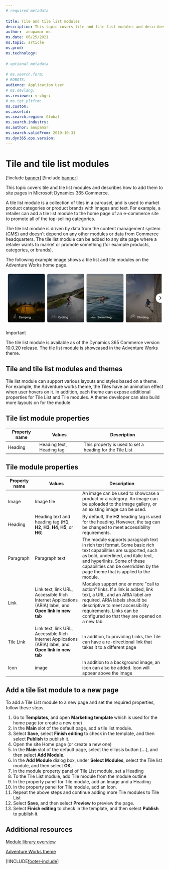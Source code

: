 ```yaml
---
# required metadata

title: Tile and tile list modules 
description: This topic covers tile and tile list modules and describes how to add them to site pages in Microsoft Dynamics 365 Commerce.
author:  anupamar-ms
ms.date: 06/25/2021
ms.topic: article
ms.prod: 
ms.technology: 

# optional metadata

# ms.search.form: 
# ROBOTS: 
audience: Application User
# ms.devlang: 
ms.reviewer: v-chgri
# ms.tgt_pltfrm: 
ms.custom: 
ms.assetid: 
ms.search.region: Global
ms.search.industry: 
ms.author: anupamar
ms.search.validFrom: 2019-10-31
ms.dyn365.ops.version: 
---
```


# Tile and tile list modules 

[!include [banner](includes/banner.md)]
[!include [banner](includes/preview-banner.md)]

This topic covers tile and tile list modules and describes how to add them to site pages in Microsoft Dynamics 365 Commerce.

A tile list module is a collection of tiles in a carousel, and is used to market product categories or product brands with images and text. For example, a retailer can add a tile list module to the home page of an e-commerce site to promote all of the top-selling categories. 

The tile list module is driven by data from the content management system (CMS) and doesn't depend on any other modules or data from Commerce headquarters. The tile list module can be added to any site page where a retailer wants to market or promote something (for example products, categories, or brands).

The following example image shows a tile list and tile modules on the Adventure Works home page.

![Example of tile list and tile modules on the Adventure Works home page](./media/Tile_list.PNG)

> [!IMPORTANT]
> The tile list module is available as of the Dynamics 365 Commerce version 10.0.20 release.
> The tile list module is showcased in the Adventure Works theme.

## Tile and tile list modules and themes

Tile list module can support various layouts and styles based on a theme. For example, the Adventure works theme, the Tiles have an animation effect when user hovers on it. In addition, each theme can expose additional properties for Tile List and Tile modules. A theme developer can also build more layouts on for the module

## Tile list module properties

| Property name  | Values | Description |
|----------------|--------|-------------|
|Heading| Heading text, Heading tag| This property is used to set a heading for the Tile List|

## Tile module properties

| Property name  | Values | Description |
|----------------|--------|-------------|
| Image          | Image file | An image can be used to showcase a product or a category. An image can be uploaded to the image gallery, or an existing image can be used. |
| Heading        | Heading text and heading tag (**H1**, **H2**, **H3**, **H4**, **H5**, or **H6**) | By default, the **H2** heading tag is used for the heading. However, the tag can be changed to meet accessibility requirements. |
| Paragraph      | Paragraph text | The module supports paragraph text in rich text format. Some basic rich text capabilities are supported, such as bold, underlined, and italic text, and hyperlinks. Some of these capabilities can be overridden by the page theme that is applied to the module. |
| Link           | Link text, link URL, Accessible Rich Internet Applications (ARIA) label, and **Open link in new tab** | Modules support one or more "call to action" links. If a link is added, link text, a URL, and an ARIA label are required. ARIA labels should be descriptive to meet accessibility requirements. Links can be configured so that they are opened on a new tab. |
|Tile Link | Link text, link URL, Accessible Rich Internet Applications (ARIA) label, and **Open link in new tab**| In addition, to providing Links, the Tile can have a re-directional link that takes it to a different page|
|Icon| image | In addition to a background image, an icon can also be added. Icon will appear above the image|

## Add a tile list module to a new page

To add a Tile List module to a new page and set the required properties, follow these steps.
1. Go to **Templates**, and open **Marketing template** which is used for the home page (or create a new one)
1. In the **Main** slot of the default page, add a tile list module.
1. Select **Save**, select **Finish editing** to check in the template, and then select **Publish** to publish it.
1. Open the site Home page (or create a new one)
1. In the **Main** slot of the default page, select the ellipsis button (**...**), and then select **Add Module**.
1. In the **Add Module** dialog box, under **Select Modules**, select the Tile list module, and then select **OK**.
1. In the module property panel of Tile List module, set a Heading
1. To the Tile List module, add Tile module from the module outline
1. In the property panel for Tile module, add an Image and a Heading
1. In the property panel for Tile module, add an Icon.
1. Repeat the above steps and continue adding more Tile modules to Tile List
1. Select **Save**, and then select **Preview** to preview the page.
1. Select **Finish editing** to check in the template, and then select **Publish** to publish it. 

## Additional resources

[Module library overview](starter-kit-overview.md)

[Adventure Works theme](adventure-works-theme.md)

[!INCLUDE[footer-include](../includes/footer-banner.md)]
